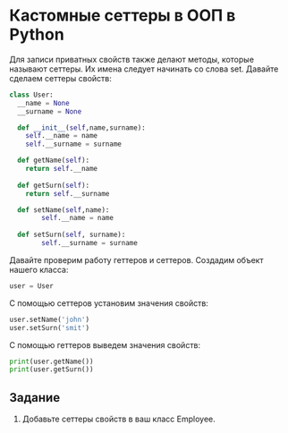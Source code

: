 # Кастомные сеттеры в ООП в Python

Для записи приватных свойств также делают методы, которые называют сеттеры. Их имена следует начинать со слова set. Давайте сделаем сеттеры свойств:

```py
class User:
  __name = None
  __surname = None

  def __init__(self,name,surname):
    self.__name = name 
    self.__surname = surname 

  def getName(self):
    return self.__name 
	
  def getSurn(self):
    return self.__surname

  def setName(self,name):
		self.__name = name 
	
  def setSurn(self, surname):
		self.__surname = surname 
```


Давайте проверим работу геттеров и сеттеров. Создадим объект нашего класса:
```py
user = User 
```

С помощью сеттеров установим значения свойств:
```py
user.setName('john') 
user.setSurn('smit') 
```

С помощью геттеров выведем значения свойств:
```py
print(user.getName()) 
print(user.getSurn()) 
```

## Задание

1. Добавьте сеттеры свойств в ваш класс Employee.
